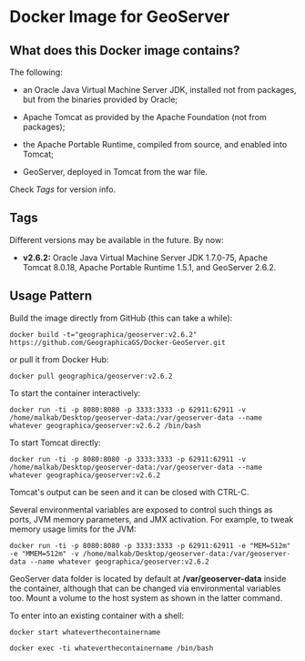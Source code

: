 Docker Image for GeoServer
==========================

What does this Docker image contains?
-------------------------------------
The following:

- an Oracle Java Virtual Machine Server JDK, installed not from packages, but from the binaries provided by Oracle;

- Apache Tomcat as provided by the Apache Foundation (not from packages);

- the Apache Portable Runtime, compiled from source, and enabled into Tomcat;

- GeoServer, deployed in Tomcat from the war file.

Check _Tags_ for version info.


Tags
----
Different versions may be available in the future. By now:

- __v2.6.2:__ Oracle Java Virtual Machine Server JDK 1.7.0-75, Apache Tomcat 8.0.18, Apache Portable Runtime 1.5.1, and GeoServer 2.6.2.


Usage Pattern
-------------
Build the image directly from GitHub (this can take a while):

```Shell
docker build -t="geographica/geoserver:v2.6.2" https://github.com/GeographicaGS/Docker-GeoServer.git
```

or pull it from Docker Hub:

```Shell
docker pull geographica/geoserver:v2.6.2
```

To start the container interactively:

```Shell
docker run -ti -p 8080:8080 -p 3333:3333 -p 62911:62911 -v /home/malkab/Desktop/geoserver-data:/var/geoserver-data --name whatever geographica/geoserver:v2.6.2 /bin/bash
```

To start Tomcat directly:

```Shell
docker run -ti -p 8080:8080 -p 3333:3333 -p 62911:62911 -v /home/malkab/Desktop/geoserver-data:/var/geoserver-data --name whatever geographica/geoserver:v2.6.2
```

Tomcat's output can be seen and it can be closed with CTRL-C.

Several environmental variables are exposed to control such things as ports, JVM memory parameters, and JMX activation. For example, to tweak memory usage limits for the JVM:

```Shell
docker run -ti -p 8080:8080 -p 3333:3333 -p 62911:62911 -e "MEM=512m" -e "MMEM=512m" -v /home/malkab/Desktop/geoserver-data:/var/geoserver-data --name whatever geographica/geoserver:v2.6.2
```

GeoServer data folder is located by default at __/var/geoserver-data__ inside the container, although that can be changed via environmental variables too. Mount a volume to the host system as shown in the latter command.

To enter into an existing container with a shell:

```Shell
docker start whateverthecontainername

docker exec -ti whateverthecontainername /bin/bash
```
